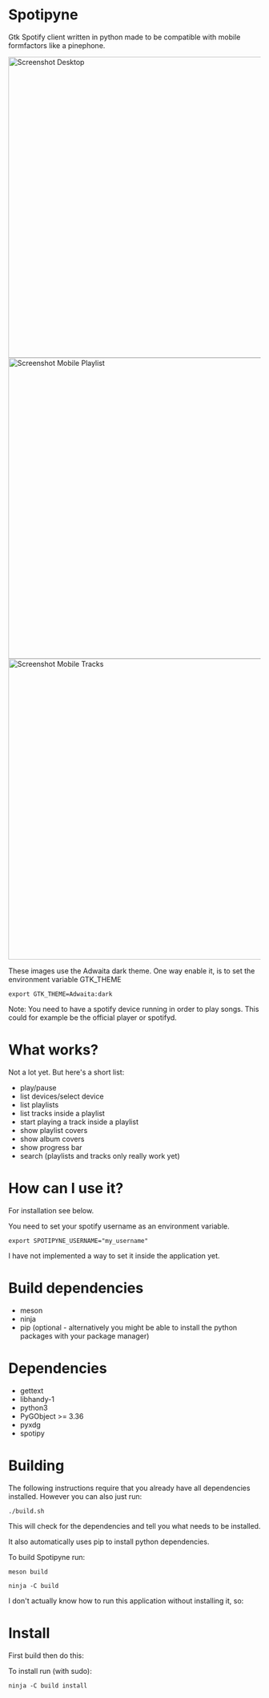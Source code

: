 # Spotipyne
Gtk Spotify client written in python made to be compatible with mobile formfactors like a pinephone.

<img src="https://gitlab.com/dann-merlin/spotipyne/-/raw/master/assets/desktop_library.png" alt="Screenshot Desktop" title="Screenshot Desktop" height=600/>
<br/>
<img src="https://gitlab.com/dann-merlin/spotipyne/-/raw/master/assets/mobile_playlists.png" alt="Screenshot Mobile Playlist" title="Screenshot Mobile Playlist" height=600/>
<img src="https://gitlab.com/dann-merlin/spotipyne/-/raw/master/assets/mobile_tracks.png" alt="Screenshot Mobile Tracks" title="Screenshot Mobile Tracks" height=600/>
<br/>

These images use the Adwaita dark theme. One way enable it, is to set the environment variable GTK_THEME

``export GTK_THEME=Adwaita:dark``

Note: You need to have a spotify device running in order to play songs. This could for example be the official player or spotifyd.

# What works?

Not a lot yet. But here's a short list:

- play/pause
- list devices/select device
- list playlists
- list tracks inside a playlist
- start playing a track inside a playlist
- show playlist covers
- show album covers
- show progress bar
- search (playlists and tracks only really work yet)

# How can I use it?

For installation see below.

You need to set your spotify username as an environment variable.

``export SPOTIPYNE_USERNAME="my_username"``

I have not implemented a way to set it inside the application yet.

# Build dependencies

- meson
- ninja
- pip (optional - alternatively you might be able to install the python packages with your package manager)

# Dependencies

- gettext
- libhandy-1
- python3
- PyGObject >= 3.36
- pyxdg
- spotipy

# Building

The following instructions require that you already have all dependencies installed. However you can also just run:

``./build.sh``

This will check for the dependencies and tell you what needs to be installed.

It also automatically uses pip to install python dependencies.

To build Spotipyne run:

``
meson build
``

``
ninja -C build
``

I don't actually know how to run this application without installing it, so:

# Install

First build then do this:

To install run (with sudo):

``
ninja -C build install
``
